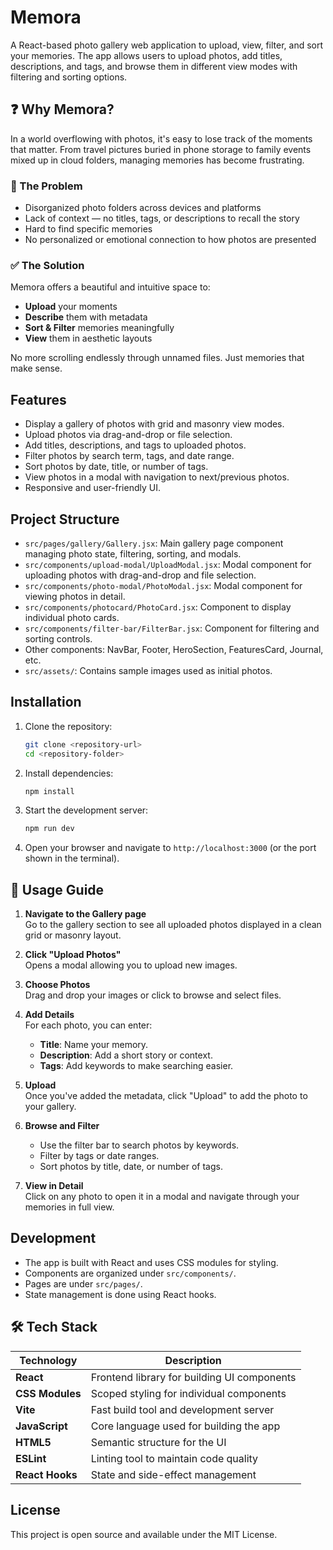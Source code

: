 #  Memora

A React-based photo gallery web application to upload, view, filter, and sort your  memories. The app allows users to upload photos, add titles, descriptions, and tags, and browse them in different view modes with filtering and sorting options.

## ❓ Why Memora?

In a world overflowing with photos, it's easy to lose track of the moments that matter. From travel pictures buried in phone storage to family events mixed up in cloud folders, managing memories has become frustrating.

### 🧩 The Problem

- Disorganized photo folders across devices and platforms  
- Lack of context — no titles, tags, or descriptions to recall the story  
- Hard to find specific memories  
- No personalized or emotional connection to how photos are presented  

### ✅ The Solution

Memora offers a beautiful and intuitive space to:

- **Upload** your moments  
- **Describe** them with metadata  
- **Sort & Filter** memories meaningfully  
- **View** them in aesthetic layouts  

No more scrolling endlessly through unnamed files. Just memories that make sense.


## Features

- Display a gallery of photos with grid and masonry view modes.
- Upload photos via drag-and-drop or file selection.
- Add titles, descriptions, and tags to uploaded photos.
- Filter photos by search term, tags, and date range.
- Sort photos by date, title, or number of tags.
- View photos in a modal with navigation to next/previous photos.
- Responsive and user-friendly UI.

## Project Structure

- `src/pages/gallery/Gallery.jsx`: Main gallery page component managing photo state, filtering, sorting, and modals.
- `src/components/upload-modal/UploadModal.jsx`: Modal component for uploading photos with drag-and-drop and file selection.
- `src/components/photo-modal/PhotoModal.jsx`: Modal component for viewing photos in detail.
- `src/components/photocard/PhotoCard.jsx`: Component to display individual photo cards.
- `src/components/filter-bar/FilterBar.jsx`: Component for filtering and sorting controls.
- Other components: NavBar, Footer, HeroSection, FeaturesCard, Journal, etc.
- `src/assets/`: Contains sample images used as initial photos.

## Installation

1. Clone the repository:

   ```bash
   git clone <repository-url>
   cd <repository-folder>
   ```

2. Install dependencies:

   ```bash
   npm install
   ```

3. Start the development server:

   ```bash
   npm run dev
   ```

4. Open your browser and navigate to `http://localhost:3000` (or the port shown in the terminal).

## 🧭 Usage Guide

1. **Navigate to the Gallery page**  
   Go to the gallery section to see all uploaded photos displayed in a clean grid or masonry layout.

2. **Click "Upload Photos"**  
   Opens a modal allowing you to upload new images.

3. **Choose Photos**  
   Drag and drop your images or click to browse and select files.

4. **Add Details**  
   For each photo, you can enter:
   - **Title**: Name your memory.
   - **Description**: Add a short story or context.
   - **Tags**: Add keywords to make searching easier.

5. **Upload**  
   Once you've added the metadata, click "Upload" to add the photo to your gallery.

6. **Browse and Filter**  
   - Use the filter bar to search photos by keywords.
   - Filter by tags or date ranges.
   - Sort photos by title, date, or number of tags.

7. **View in Detail**  
   Click on any photo to open it in a modal and navigate through your memories in full view.


## Development

- The app is built with React and uses CSS modules for styling.
- Components are organized under `src/components/`.
- Pages are under `src/pages/`.
- State management is done using React hooks.

## 🛠️ Tech Stack

| Technology     | Description                                 |
|----------------|---------------------------------------------|
| **React**      | Frontend library for building UI components |
| **CSS Modules**| Scoped styling for individual components    |
| **Vite**       | Fast build tool and development server      |
| **JavaScript** | Core language used for building the app     |
| **HTML5**      | Semantic structure for the UI               |
| **ESLint**     | Linting tool to maintain code quality       |
| **React Hooks**| State and side-effect management            |




## License

This project is open source and available under the MIT License.
